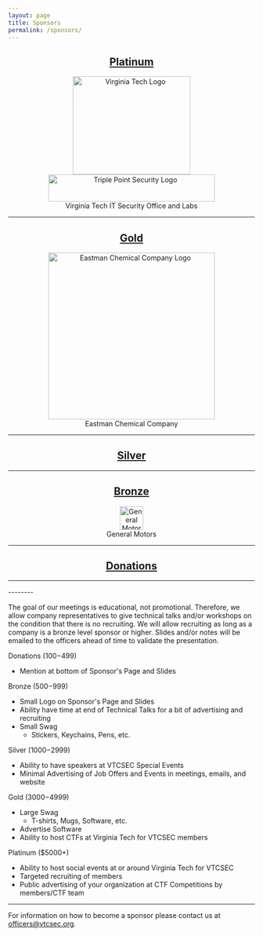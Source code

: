 ```yaml
---
layout: page
title: Sponsors
permalink: /sponsors/
---
```

<h2 align="center"><u>Platinum</u></h2>
<p align="center">
<a href="https://vt.edu/" target="_blank"><img src="http://www.vtcsec.org/images/VirginiaTechLogo.gif" alt="Virginia Tech Logo" align="center" height="200" width="240"></a>
<br>
<a href="https://www.triplepointsecurity.com/" target="_blank"><img src="http://www.vtcsec.org/images/TriplePointLogo.jpg" alt="Triple Point Security Logo" align="center" height="55" width="340"></a>
<br>
Virginia Tech IT Security Office and Labs</p>
<hr>
<h2 align="center"><u>Gold</u></h2>
<p align="center">
<a href="http://www.eastman.com/Pages/Home.aspx" target="_blank"><img src="http://vtcsec.org/images/500px-Eastman_Chemical_Company_logo.svg.png" alt="Eastman Chemical Company Logo" align="center" width="340"></a>
<br>
Eastman Chemical Company</p>
<hr>
<h2 align="center"><u>Silver</u></h2><hr>
<h2 align="center"><u>Bronze</u></h2>
<p align="center">
<a href="https://www.gm.com/" target="_blank"><img src="http://www.vtcsec.org/images/sponsor-gm-tiny.gif" alt="General Motors Logo" align="center" height="48" width="48"></a>
<br>
General Motors</p>
<hr>
<h2 align="center"><u>Donations</u></h2><hr>
--------

The goal of our meetings is educational, not promotional. Therefore, we allow company representatives to give technical talks and/or workshops on the condition that there is no recruiting. We will allow recruiting as long as a company is a bronze level sponsor or higher. Slides and/or notes will be emailed to the officers ahead of time to validate the presentation.

Donations ($100-$499)

- Mention at bottom of Sponsor's Page and Slides

Bronze ($500-$999)

- Small Logo on Sponsor's Page and Slides
- Ability have time at end of Technical Talks for a bit of advertising and recruiting
- Small Swag
    - Stickers, Keychains, Pens, etc.

Silver ($1000-$2999)

- Ability to have speakers at VTCSEC Special Events
- Minimal Advertising of Job Offers and Events in meetings, emails, and website

Gold ($3000-$4999)

- Large Swag
    - T-shirts, Mugs, Software, etc.
- Advertise Software
- Ability to host CTFs at Virginia Tech for VTCSEC members

Platinum ($5000+)

- Ability to host social events at or around Virginia Tech for VTCSEC
- Targeted recruiting of members
- Public advertising of your organization at CTF Competitions by members/CTF team

---------------

For information on how to become a sponsor please contact us at [officers@vtcsec.org](mailto:officers@vtcsec.org).

